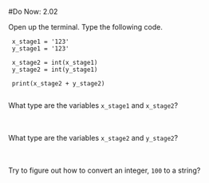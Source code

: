 #Do Now: 2.02

Open up the terminal. Type the following code. 
```
 x_stage1 = '123'
 y_stage1 = '123'
 
 x_stage2 = int(x_stage1)
 y_stage2 = int(y_stage1)
 
 print(x_stage2 + y_stage2)
 
```

What type are the variables `x_stage1` and `x_stage2`? 
<br>
<br>
<br>

What type are the variables `x_stage2` and `y_stage2`? 
<br>
<br>
<br>

Try to figure out how to convert an integer, `100` to a string? 


